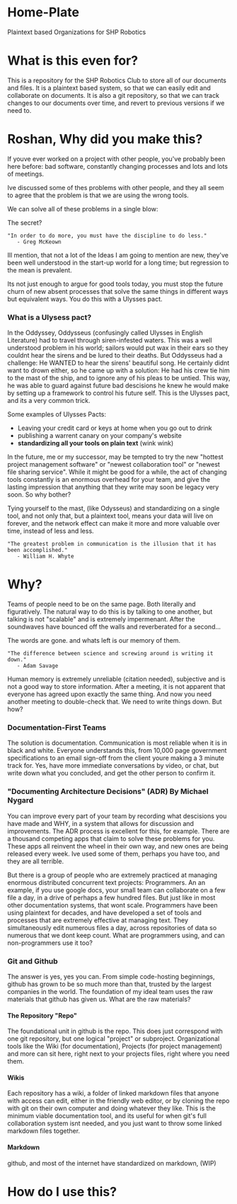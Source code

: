 # Home-Plate
Plaintext based Organizations for SHP Robotics

# What is this even for?

This is a repository for the SHP Robotics Club to store all of our documents and files. It is a plaintext based system, so that we can easily edit and collaborate on documents. It is also a git repository, so that we can track changes to our documents over time, and revert to previous versions if we need to.

# Roshan, Why did you make this?

If youve ever worked on a project with other people, you've probably been here before: bad software, constantly changing processes and lots and lots of meetings.

Ive discussed some of thes problems with other people, and they all seem to agree that the problem is that we are using the wrong tools.

We can solve all of these problems in a single blow:

The secret?

```
"In order to do more, you must have the discipline to do less."
   - Greg McKeown
```

Ill mention, that not a lot of the Ideas I am going to mention are new, they've been well understood in the start-up world for a long time; but regression to the mean is prevalent.

Its not just enough to argue for good tools today, you must stop the future churn of new absent processes that solve the same things in different ways but equivalent ways. You do this with a Ulysses pact.

### What is a Ulysess pact?

In the Oddyssey, Oddysseus (confusingly called Ulysses in English Literature) had to travel through siren-infested waters. This was a well understood problem in his world; sailors would put wax in their ears so they couldnt hear the sirens and be lured to their deaths. But Oddysseus had a challenge: He WANTED to hear the sirens' beautiful song. He certainly didnt want to drown either, so he came up with a solution: He had his crew tie him to the mast of the ship, and to ignore any of his pleas to be untied. This way, he was able to guard against future bad descisions he knew he would make by setting up a framework to control his future self. This is the Ulysses pact, and its a very common trick.

Some examples of Ulysses Pacts:
- Leaving your credit card or keys at home when you go out to drink
- publishing a warrent canary on your company's website
- **standardizing all your tools on plain text** (wink wink)

In the future, me or my successor, may be tempted to try the new "hottest project management software" or "newest collaboration tool" or "newest file sharing service". While it might be good for a while, the act of changing tools constantly is an enormous overhead for your team, and give the lasting impression that anything that they write may soon be legacy very soon. So why bother?

Tying yourself to the mast, (like Odysseus) and standardizing on a single tool, and not only that, but a plaintext tool, means your data will live on forever, and the network effect can make it more and more valuable over time, instead of less and less.


```
"The greatest problem in communication is the illusion that it has been accomplished."
   - William H. Whyte
```

# Why?

Teams of people need to be on the same page. Both literally and figuratively. The natural way to do this is by talking to one another, but talking is not "scalable" and is extremely impermenant. After the soundwaves have bounced off the walls and reverberated for a second...

The words are gone. and whats left is our memory of them.

```
"The difference between science and screwing around is writing it down."
   - Adam Savage
```

Human memory is extremely unreliable (citation needed), subjective and is not a good way to store information. After a meeting, it is not apparent that everyone has agreed upon exactly the same thing. And now you need another meeting to double-check that. We need to write things down. But how?

### Documentation-First Teams

The solution is documentation. Communication is most reliable when it is in black and white. Everyone understands this, from 10,000 page government specifications to an email sign-off from the client youre making a 3 minute track for. Yes, have more immediate conversations by video, or chat, but write down what you concluded, and get the other person to confirm it. 


### "Documenting Architecture Decisions" (ADR) By Michael Nygard

You can improve every part of your team by recording what descisions you have made and WHY, in a system that allows for discussion and improvements. The ADR process is excellent for this, for example. There are a thousand competing apps that claim to solve these problems for you. These apps all reinvent the wheel in their own way, and new ones are being released every week. Ive used some of them, perhaps you have too, and they are all terrible.

But there is a group of people who are extremely practiced at managing enormous distributed concurrent text projects: Programmers. An an example, if you use google docs, your small team can collaborate on a few file a day, in a drive of perhaps a few hundred files. But just like in most other documentation systems, that wont scale. Programmers have been using plaintext for decades, and have developed a set of tools and processes that are extremely effective at managing text. They simultaneously edit numerous files a day, across repositories of data so numerous that we dont keep count. What are programmers using, and can non-programmers use it too?

### Git and Github

The answer is yes, yes you can. From simple code-hosting beginnings, github has grown to be so much more than that, trusted by the largest companies in the world. The foundation of my ideal team uses the raw materials that github has given us. What are the raw materials?

#### The Repository "Repo"

The foundational unit in github is the repo. This does just correspond with one git repository, but one logical "project" or subproject. Organizational tools like the Wiki (for documentation), Projects (for project management) and more can sit here, right next to your projects files, right where you need them.

#### Wikis

Each repository has a wiki, a folder of linked markdown files that anyone with access can edit, either in the friendly web editor, or by cloning the repo with git on their own computer and doing whatever they like. This is the minimum viable documentation tool, and its useful for when git's full collaboration system isnt needed, and you just want to throw some linked markdown files together.


#### Markdown

github, and most of the internet have standardized on markdown, (WIP)








# How do I use this?